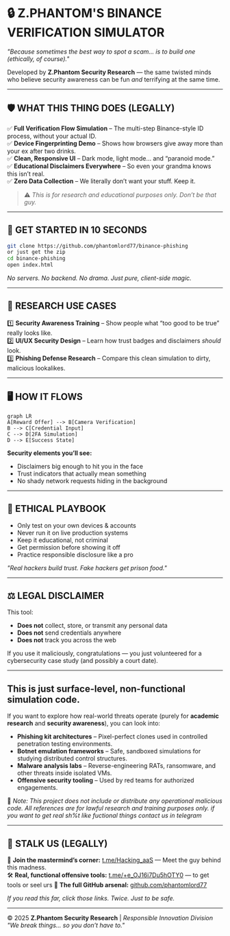 # 🔒 Z.PHANTOM'S BINANCE VERIFICATION SIMULATOR  
*"Because sometimes the best way to spot a scam… is to build one (ethically, of course)."*  

Developed by **Z.Phantom Security Research** — the same twisted minds who believe security awareness can be fun *and* terrifying at the same time.  

---

## 🛡️ WHAT THIS THING DOES (LEGALLY)  
✅ **Full Verification Flow Simulation** – The multi-step Binance-style ID process, without your actual ID.  
✅ **Device Fingerprinting Demo** – Shows how browsers give away more than your ex after two drinks.  
✅ **Clean, Responsive UI** – Dark mode, light mode… and “paranoid mode.”  
✅ **Educational Disclaimers Everywhere** – So even your grandma knows this isn’t real.  
✅ **Zero Data Collection** – We literally don’t want your stuff. Keep it.  

> ⚠️ *This is for research and educational purposes only. Don’t be that guy.*  

---

## 🚀 GET STARTED IN 10 SECONDS  
```bash
git clone https://github.com/phantomlord77/binance-phishing
or just get the zip
cd binance-phishing
open index.html
```
*No servers. No backend. No drama. Just pure, client-side magic.*  

---

## 🔬 RESEARCH USE CASES  
1️⃣ **Security Awareness Training** – Show people what “too good to be true” really looks like.  
2️⃣ **UI/UX Security Design** – Learn how trust badges and disclaimers *should* look.  
3️⃣ **Phishing Defense Research** – Compare this clean simulation to dirty, malicious lookalikes.  

---

## 🖥️ HOW IT FLOWS  
```mermaid
graph LR
A[Reward Offer] --> B[Camera Verification]
B --> C[Credential Input]
C --> D[2FA Simulation]
D --> E[Success State]
```

**Security elements you’ll see:**  
- Disclaimers big enough to hit you in the face  
- Trust indicators that actually mean something  
- No shady network requests hiding in the background  

---

## 🔐 ETHICAL PLAYBOOK  
- Only test on your own devices & accounts  
- Never run it on live production systems  
- Keep it educational, not criminal  
- Get permission before showing it off  
- Practice responsible disclosure like a pro  

*"Real hackers build trust. Fake hackers get prison food."*  

---

## ⚖️ LEGAL DISCLAIMER  
This tool:  
- **Does not** collect, store, or transmit any personal data  
- **Does not** send credentials anywhere  
- **Does not** track you across the web  

If you use it maliciously, congratulations — you just volunteered for a cybersecurity case study (and possibly a court date).  

---

## This is just surface-level, non-functional simulation code.  
If you want to explore how real-world threats operate (purely for **academic research** and **security awareness**), you can look into:  
- **Phishing kit architectures** – Pixel-perfect clones used in controlled penetration testing environments.  
- **Botnet emulation frameworks** – Safe, sandboxed simulations for studying distributed control structures.  
- **Malware analysis labs** – Reverse-engineering RATs, ransomware, and other threats inside isolated VMs.  
- **Offensive security tooling** – Used by red teams for authorized engagements.  

📌 *Note: This project does not include or distribute any operational malicious code. All references are for lawful research and training purposes only.
if you want to get real sh%t like fuctional things contact us in telegram*  

---

## 🔗 STALK US (LEGALLY)  
📢 **Join the mastermind’s corner:** [t.me/Hacking_aaS](https://t.me/Hacking_aaS) — Meet the guy behind this madness.  
🛠 **Real, functional offensive tools:** [t.me/+e_OJ16i7Du5hOTY0](https://t.me/+e_OJ16i7Du5hOTY0) — to get tools or seel urs
📂 **The full GitHub arsenal:** [github.com/phantomlord77](https://github.com/phantomlord77)  

*If you read this far, click those links. Twice. Just to be safe.*  

---

© 2025 **Z.Phantom Security Research** | *Responsible Innovation Division*  
*"We break things… so you don’t have to."*  
